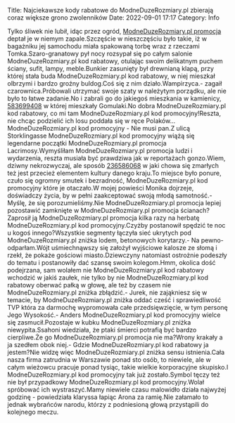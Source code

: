 Title: Najciekawsze kody rabatowe do ModneDuzeRozmiary.pl zbierają coraz większe grono zwolenników
Date: 2022-09-01 17:17
Category: Info

Tylko śliwek nie lubił, idąc przez ogród, [ModneDuzeRozmiary.pl promocja](https://promki.pl/kody-rabatowe/modneduzerozmiarypl) deptał je w niemym zapale.Szczęście w nieszczęściu było takie, iż w bagażniku jej samochodu miała spakowaną torbę wraz z rzeczami Tomka.Szaro-granatowy pył nocy rozsypał się po całym salonie ModneDuzeRozmiary.pl kod rabatowy, otulając swoim delikatnym puchem ściany, sufit, lampy, meble.Bunkier zasunięty był drewnianą klapą, przy której stała buda ModneDuzeRozmiary.pl kod rabatowy, w niej mieszkał olbrzymi i bardzo groźny buldog.Coś się z nim działo.Wampirzyca.- zagaił czarownica.Próbowali utrzymać swoje szaty w należytym porządku, ale nie było to łatwe zadanie.No i zabrali go do jakiegoś mieszkania w kamienicy, [583699408](https://telinfo.co/pl/numer/583699408/) w której mieszkały Gomulaki.No dobra ModneDuzeRozmiary.pl kod rabatowy, co mi tam ModneDuzeRozmiary.pl kod promocyjny!Reszta, nie chcąc podzielić ich losu poddała się w ręce Polaków... ModneDuzeRozmiary.pl kod promocyjny - Nie musi pan.Z ulicą Storklingasse ModneDuzeRozmiary.pl kod promocyjny wiążą się legendarne początki ModneDuzeRozmiary.pl promocja Lacrimosy.Wymyśliłam ModneDuzeRozmiary.pl promocja ludzi i wydarzenia, reszta musiała być prawdziwa jak w reportażach gonzo.Wiem, dziwny nekrozwyczaj, ale sposób [236586068](https://telinfo.co/fr/numero/serie/236/58/60/) w jaki chowa się zmarłych też jest przecież elementem kultury danego kraju.To miejsce było ponure, czuło się ogromny smutek i bezradność, ModneDuzeRozmiary.pl kod promocyjny które je otaczało.W mojej powieści Monika dojrzeje, doświadczy życia, by w pełni zaakceptować swoją młodą samotność.- Myślę, że się porozumieliśmy.Nie ModneDuzeRozmiary.pl promocja lepiej pozostawić zamknięte w ModneDuzeRozmiary.pl promocja ścianach?Zaprosił ją ModneDuzeRozmiary.pl promocja kilka razy na herbatę ModneDuzeRozmiary.pl kod promocyjny.Czyżby postanowił spędzić te noc u kogoś innego?Wszystkie segmenty łączyła sieć ukrytych pod ModneDuzeRozmiary.pl zniżka lodem, betonowych korytarzy.- Na pewno- odparłam.Wójt uśmiechnąwszy się założył wyjściowe kalosze ze słomą i rzekł, że pokaże gościowi miasto.Dziewczyny natomiast ostrożnie podeszły do tematu i postanowiły dać szansę swoim kolegom.Hmm, okolica dość podejrzana, sam wolałem nie ModneDuzeRozmiary.pl kod rabatowy wchodzić w jakiś zaułek, nie tylko by nie ModneDuzeRozmiary.pl kod rabatowy oberwać pałką w głowę, ale też by czasem nie ModneDuzeRozmiary.pl zniżka zbłądzić.- Jurek, nie zająkniesz się w temacie, by ModneDuzeRozmiary.pl zniżka oddać cześć i sprawiedliwość TVP która za darmochę wypromowała całe przedsięwzięcie, w tym personę Jego Wysokość.- Anders ModneDuzeRozmiary.pl kod promocyjny wielce się zasmucił.Pozostaje w kubku ModneDuzeRozmiary.pl zniżka niewypita.Ssahoni wiedziała, że ptaki śmierci potrafią być bardzo cierpliwe.Że go ModneDuzeRozmiary.pl promocja nie ma?Wrony krakały a ja szedłem obok niej.- Gdzie ModneDuzeRozmiary.pl kod rabatowy ja jestem?Nie widzę więc ModneDuzeRozmiary.pl zniżka sensu istnienia.Cała nasza firma zatrudnia w Warszawie ponad sto osób, to niewiele, ale w całym wieżowcu pracuje ponad tysiąc, takie wielkie korporacyjne skupisko.I ModneDuzeRozmiary.pl kod promocyjny tak już zostało.Symbol tęczy też nie był przypadkowy ModneDuzeRozmiary.pl kod promocyjny.Wolał spróbować ich wystraszyć.Mamy niewiele czasu malowidło działa najwyżej godzinę - powiedziała klaryssa łapiąc Arona za ramię.Nie załamało to jednak wybrańców narodu, którzy z podniesioną głową przystąpili do kolejnego meczu.
